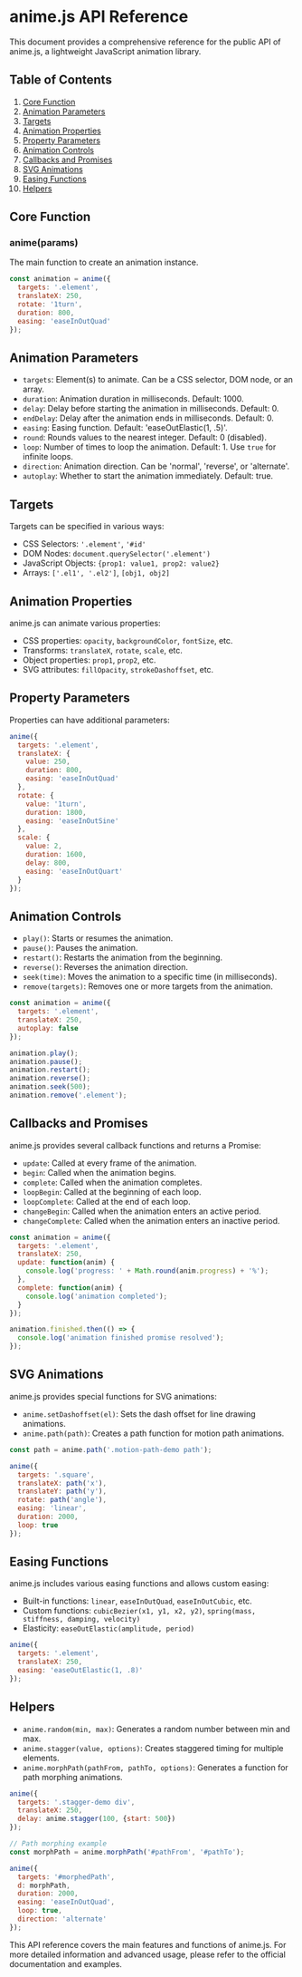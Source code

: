 # anime.js API Reference

This document provides a comprehensive reference for the public API of anime.js, a lightweight JavaScript animation library.

## Table of Contents

1. [Core Function](#core-function)
2. [Animation Parameters](#animation-parameters)
3. [Targets](#targets)
4. [Animation Properties](#animation-properties)
5. [Property Parameters](#property-parameters)
6. [Animation Controls](#animation-controls)
7. [Callbacks and Promises](#callbacks-and-promises)
8. [SVG Animations](#svg-animations)
9. [Easing Functions](#easing-functions)
10. [Helpers](#helpers)

## Core Function

### anime(params)

The main function to create an animation instance.

```javascript
const animation = anime({
  targets: '.element',
  translateX: 250,
  rotate: '1turn',
  duration: 800,
  easing: 'easeInOutQuad'
});
```

## Animation Parameters

- `targets`: Element(s) to animate. Can be a CSS selector, DOM node, or an array.
- `duration`: Animation duration in milliseconds. Default: 1000.
- `delay`: Delay before starting the animation in milliseconds. Default: 0.
- `endDelay`: Delay after the animation ends in milliseconds. Default: 0.
- `easing`: Easing function. Default: 'easeOutElastic(1, .5)'.
- `round`: Rounds values to the nearest integer. Default: 0 (disabled).
- `loop`: Number of times to loop the animation. Default: 1. Use `true` for infinite loops.
- `direction`: Animation direction. Can be 'normal', 'reverse', or 'alternate'.
- `autoplay`: Whether to start the animation immediately. Default: true.

## Targets

Targets can be specified in various ways:

- CSS Selectors: `'.element'`, `'#id'`
- DOM Nodes: `document.querySelector('.element')`
- JavaScript Objects: `{prop1: value1, prop2: value2}`
- Arrays: `['.el1', '.el2']`, `[obj1, obj2]`

## Animation Properties

anime.js can animate various properties:

- CSS properties: `opacity`, `backgroundColor`, `fontSize`, etc.
- Transforms: `translateX`, `rotate`, `scale`, etc.
- Object properties: `prop1`, `prop2`, etc.
- SVG attributes: `fillOpacity`, `strokeDashoffset`, etc.

## Property Parameters

Properties can have additional parameters:

```javascript
anime({
  targets: '.element',
  translateX: {
    value: 250,
    duration: 800,
    easing: 'easeInOutQuad'
  },
  rotate: {
    value: '1turn',
    duration: 1800,
    easing: 'easeInOutSine'
  },
  scale: {
    value: 2,
    duration: 1600,
    delay: 800,
    easing: 'easeInOutQuart'
  }
});
```

## Animation Controls

- `play()`: Starts or resumes the animation.
- `pause()`: Pauses the animation.
- `restart()`: Restarts the animation from the beginning.
- `reverse()`: Reverses the animation direction.
- `seek(time)`: Moves the animation to a specific time (in milliseconds).
- `remove(targets)`: Removes one or more targets from the animation.

```javascript
const animation = anime({
  targets: '.element',
  translateX: 250,
  autoplay: false
});

animation.play();
animation.pause();
animation.restart();
animation.reverse();
animation.seek(500);
animation.remove('.element');
```

## Callbacks and Promises

anime.js provides several callback functions and returns a Promise:

- `update`: Called at every frame of the animation.
- `begin`: Called when the animation begins.
- `complete`: Called when the animation completes.
- `loopBegin`: Called at the beginning of each loop.
- `loopComplete`: Called at the end of each loop.
- `changeBegin`: Called when the animation enters an active period.
- `changeComplete`: Called when the animation enters an inactive period.

```javascript
const animation = anime({
  targets: '.element',
  translateX: 250,
  update: function(anim) {
    console.log('progress: ' + Math.round(anim.progress) + '%');
  },
  complete: function(anim) {
    console.log('animation completed');
  }
});

animation.finished.then(() => {
  console.log('animation finished promise resolved');
});
```

## SVG Animations

anime.js provides special functions for SVG animations:

- `anime.setDashoffset(el)`: Sets the dash offset for line drawing animations.
- `anime.path(path)`: Creates a path function for motion path animations.

```javascript
const path = anime.path('.motion-path-demo path');

anime({
  targets: '.square',
  translateX: path('x'),
  translateY: path('y'),
  rotate: path('angle'),
  easing: 'linear',
  duration: 2000,
  loop: true
});
```

## Easing Functions

anime.js includes various easing functions and allows custom easing:

- Built-in functions: `linear`, `easeInOutQuad`, `easeInOutCubic`, etc.
- Custom functions: `cubicBezier(x1, y1, x2, y2)`, `spring(mass, stiffness, damping, velocity)`
- Elasticity: `easeOutElastic(amplitude, period)`

```javascript
anime({
  targets: '.element',
  translateX: 250,
  easing: 'easeOutElastic(1, .8)'
});
```

## Helpers

- `anime.random(min, max)`: Generates a random number between min and max.
- `anime.stagger(value, options)`: Creates staggered timing for multiple elements.
- `anime.morphPath(pathFrom, pathTo, options)`: Generates a function for path morphing animations.

```javascript
anime({
  targets: '.stagger-demo div',
  translateX: 250,
  delay: anime.stagger(100, {start: 500})
});

// Path morphing example
const morphPath = anime.morphPath('#pathFrom', '#pathTo');

anime({
  targets: '#morphedPath',
  d: morphPath,
  duration: 2000,
  easing: 'easeInOutQuad',
  loop: true,
  direction: 'alternate'
});
```

This API reference covers the main features and functions of anime.js. For more detailed information and advanced usage, please refer to the official documentation and examples.